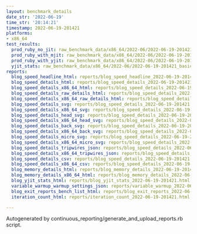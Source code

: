 ```yaml
---
layout: benchmark_details
date_str: '2022-06-19'
time_str: '20:14:21'
timestamp: 2022-06-19-201421
platforms:
- x86_64
test_results:
  prod_ruby_no_jit: raw_benchmark_data/x86_64/2022-06/2022-06-19-201421_basic_benchmark_prod_ruby_no_jit.json
  prod_ruby_with_mjit: raw_benchmark_data/x86_64/2022-06/2022-06-19-201421_basic_benchmark_prod_ruby_with_mjit.json
  prod_ruby_with_yjit: raw_benchmark_data/x86_64/2022-06/2022-06-19-201421_basic_benchmark_prod_ruby_with_yjit.json
  yjit_stats: raw_benchmark_data/x86_64/2022-06/2022-06-19-201421_basic_benchmark_yjit_stats.json
reports:
  blog_speed_headline_html: reports/blog_speed_headline_2022-06-19-201421.html
  blog_speed_details_html: reports/blog_speed_details_2022-06-19-201421.html
  blog_speed_details_x86_64_html: reports/blog_speed_details_2022-06-19-201421.x86_64.html
  blog_speed_details_raw_details_html: reports/blog_speed_details_2022-06-19-201421.raw_details.html
  blog_speed_details_x86_64_raw_details_html: reports/blog_speed_details_2022-06-19-201421.x86_64.raw_details.html
  blog_speed_details_svg: reports/blog_speed_details_2022-06-19-201421.svg
  blog_speed_details_x86_64_svg: reports/blog_speed_details_2022-06-19-201421.x86_64.svg
  blog_speed_details_head_svg: reports/blog_speed_details_2022-06-19-201421.head.svg
  blog_speed_details_x86_64_head_svg: reports/blog_speed_details_2022-06-19-201421.x86_64.head.svg
  blog_speed_details_back_svg: reports/blog_speed_details_2022-06-19-201421.back.svg
  blog_speed_details_x86_64_back_svg: reports/blog_speed_details_2022-06-19-201421.x86_64.back.svg
  blog_speed_details_micro_svg: reports/blog_speed_details_2022-06-19-201421.micro.svg
  blog_speed_details_x86_64_micro_svg: reports/blog_speed_details_2022-06-19-201421.x86_64.micro.svg
  blog_speed_details_tripwires_json: reports/blog_speed_details_2022-06-19-201421.tripwires.json
  blog_speed_details_x86_64_tripwires_json: reports/blog_speed_details_2022-06-19-201421.x86_64.tripwires.json
  blog_speed_details_csv: reports/blog_speed_details_2022-06-19-201421.csv
  blog_speed_details_x86_64_csv: reports/blog_speed_details_2022-06-19-201421.x86_64.csv
  blog_memory_details_html: reports/blog_memory_details_2022-06-19-201421.html
  blog_memory_details_x86_64_html: reports/blog_memory_details_2022-06-19-201421.x86_64.html
  blog_yjit_stats_html: reports/blog_yjit_stats_2022-06-19-201421.html
  variable_warmup_warmup_settings_json: reports/variable_warmup_2022-06-19-201421.warmup_settings.json
  blog_exit_reports_bench_list_html: reports/blog_exit_reports_2022-06-19-201421.bench_list.html
  iteration_count_html: reports/iteration_count_2022-06-19-201421.html

---
```

Autogenerated by continuous_reporting/generate_and_upload_reports.rb script.
